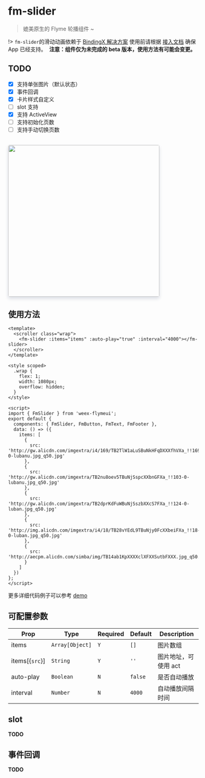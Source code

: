 # fm-slider

> 媲美原生的 Flyme 轮播组件 ~

!> `fm-slider`的滑动动画依赖于 [BindingX 解决方案](https://alibaba.github.io/bindingx/) 使用前请根据 [接入文档](https://github.com/alibaba/bindingx/blob/master/README_cn.md) 确保 App 已经支持。  **注意：组件仅为未完成的 beta 版本，使用方法有可能会变更。**

## TODO

* [x] 支持单张图片（默认状态）
* [x] 事件回调
* [x] 卡片样式自定义
* [ ] slot 支持
* [x] 支持 ActiveView
* [ ] 支持初始化页数
* [ ] 支持手动切换页数

<br/>
<img src="http://image.res.meizu.com/image/flyme-icon/931c7561cc5e43618d20278c173dde59z" width=400 style="box-shadow: 0 5px 10px 0 #d9dce3;    border-radius: 4px;" />

## 使用方法

```vue
<template>
  <scroller class="wrap">
    <fm-slider :items="items" :auto-play="true" :interval="4000"></fm-slider>
  </scroller>
</template>

<style scoped>
  .wrap {
    flex: 1;
    width: 1080px;
    overflow: hidden;
  }
</style>

<script>
import { FmSlider } from 'weex-flymeui';
export default {
  components: { FmSlider, FmButton, FmText, FmFooter },
  data: () => ({
    items: [
      {
        src: 'http://gw.alicdn.com/imgextra/i4/169/TB2TlW1aLuSBuNkHFqDXXXfhVXa_!!169-0-lubanu.jpg_q50.jpg'
      },
      {
        src: 'http://gw.alicdn.com/imgextra/TB2nu8oev5TBuNjSspcXXbnGFXa_!!103-0-lubanu.jpg_q50.jpg'
      },
      {
        src: 'http://gw.alicdn.com/imgextra/TB2dprKdFuWBuNjSszbXXcS7FXa_!!124-0-luban.jpg_q50.jpg'
      },
      {
        src: 'http://img.alicdn.com/imgextra/i4/18/TB28vYEdL9TBuNjy0FcXXbeiFXa_!!18-0-luban.jpg_q50.jpg'
      },
      {
        src: 'http://aecpm.alicdn.com/simba/img/TB14ab1KpXXXXclXFXXSutbFXXX.jpg_q50.jpg'
      }
    ]
  })
};
</script>
```

更多详细代码例子可以参考 [demo](https://github.com/Yanjiie/weex-flymeui/blob/master/example/component/slider/index.vue)

## 可配置参数
| Prop | Type | Required | Default | Description |
|-------------|------------|--------|-----|-----|
| items | `Array[Object]` |`Y`| `[]` | 图片数组 |
| items[{`src`}] | `String` |`Y`| `''` | 图片地址，可使用 act |
| auto-play | `Boolean` |`N`| `false` | 是否自动播放 |
| interval | `Number` |`N`| `4000` | 自动播放间隔时间 |

## slot

**TODO**

## 事件回调

**TODO**
